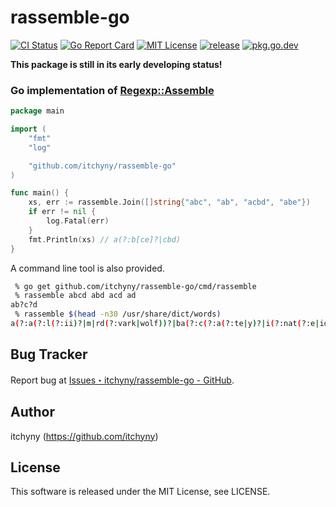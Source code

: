 # rassemble-go
[![CI Status](https://github.com/itchyny/rassemble-go/workflows/CI/badge.svg)](https://github.com/itchyny/rassemble-go/actions)
[![Go Report Card](https://goreportcard.com/badge/github.com/itchyny/rassemble-go)](https://goreportcard.com/report/github.com/itchyny/rassemble-go)
[![MIT License](http://img.shields.io/badge/license-MIT-blue.svg)](https://github.com/itchyny/rassemble-go/blob/master/LICENSE)
[![release](https://img.shields.io/github/release/itchyny/rassemble-go/all.svg)](https://github.com/itchyny/rassemble-go/releases)
[![pkg.go.dev](https://pkg.go.dev/badge/github.com/itchyny/rassemble-go)](https://pkg.go.dev/github.com/itchyny/rassemble-go)

**This package is still in its early developing status!**

### Go implementation of [Regexp::Assemble](https://metacpan.org/pod/Regexp::Assemble)
```go
package main

import (
	"fmt"
	"log"

	"github.com/itchyny/rassemble-go"
)

func main() {
	xs, err := rassemble.Join([]string{"abc", "ab", "acbd", "abe"})
	if err != nil {
		log.Fatal(err)
	}
	fmt.Println(xs) // a(?:b[ce]?|cbd)
}
```

A command line tool is also provided.
```sh
 % go get github.com/itchyny/rassemble-go/cmd/rassemble
 % rassemble abcd abd acd ad
ab?c?d
 % rassemble $(head -n30 /usr/share/dict/words)
a(?:a(?:l(?:ii)?|m|rd(?:vark|wolf))?|ba(?:c(?:a(?:te|y)?|i(?:nat(?:e|ion)|s(?:cus|t))|k|tinal(?:ly)?)?)?)?|A(?:a(?:ni|r(?:on(?:i(?:c(?:al)?|t(?:e|ic)))?|u))|b(?:ab(?:deh|ua))?)?
```

## Bug Tracker
Report bug at [Issues・itchyny/rassemble-go - GitHub](https://github.com/itchyny/rassemble-go/issues).

## Author
itchyny (https://github.com/itchyny)

## License
This software is released under the MIT License, see LICENSE.
